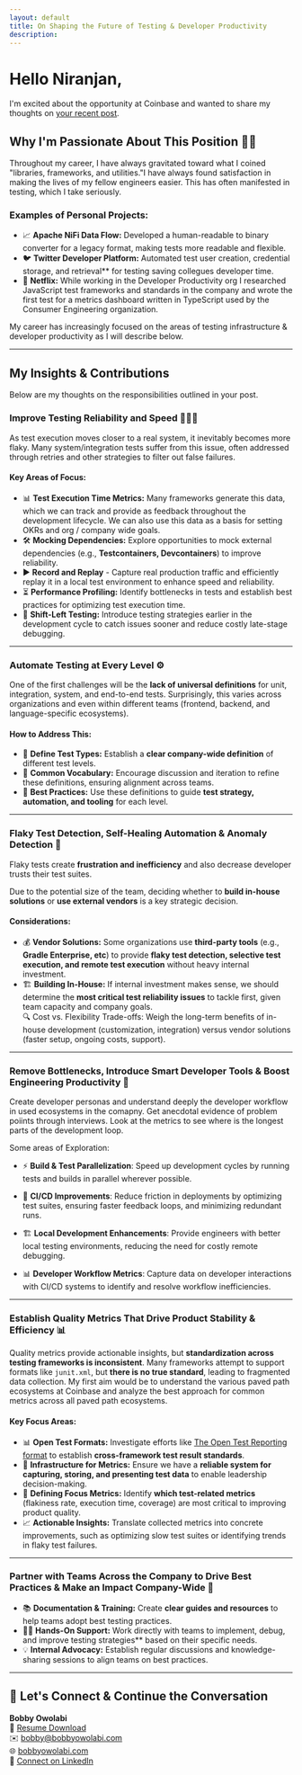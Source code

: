 ```yaml
---
layout: default
title: On Shaping the Future of Testing & Developer Productivity
description: 
---
```


# Hello Niranjan,  

I'm excited about the opportunity at Coinbase and wanted to share my thoughts on [your recent post][post].  

## Why I'm Passionate About This Position 💪🏾
Throughout my career, I have always gravitated toward what I coined "libraries, frameworks, and utilities."I have always found satisfaction in making the lives of my fellow engineers easier. This has often manifested in testing, which I take seriously. 

### **Examples of Personal Projects**:
- 📈 **Apache NiFi Data Flow:** Developed a human-readable to binary converter for a legacy format, making tests more readable and flexible.  
- 🐦 **Twitter Developer Platform:** Automated test user creation, credential storage, and retrieval** for testing saving collegues developer time.
- 🍿 **Netflix:** While working in the Developer Productivity org I researched JavaScript test frameworks and standards in the company and wrote the first test for a metrics dashboard written in TypeScript used by the Consumer Engineering organization.  

My career has increasingly focused on the areas of testing infrastructure & developer productivity as I will describe below.

---

## **My Insights & Contributions**  
Below are my thoughts on the responsibilities outlined in your post.  

### **Improve Testing Reliability and Speed 🏃🏾‍♂️** 
As test execution moves closer to a real system, it inevitably becomes more flaky. Many system/integration tests suffer from this issue, often addressed through retries and other strategies to filter out false failures.  

#### **Key Areas of Focus**:
- 📊 **Test Execution Time Metrics:** Many frameworks generate this data, which we can track and provide as feedback throughout the development lifecycle.  We can also use this data as a basis for setting OKRs and org / company wide goals. 
- 🛠️ **Mocking Dependencies:** Explore opportunities to mock external dependencies (e.g., **Testcontainers, Devcontainers**) to improve reliability.  
- ▶️ **Record and Replay** - Capture real production traffic and efficiently replay it in a local test environment to enhance speed and reliability.
- ⏳ **Performance Profiling:** Identify bottlenecks in tests and establish best practices for optimizing test execution time.  
-  🔄 **Shift-Left Testing:** Introduce testing strategies earlier in the development cycle to catch issues sooner and reduce costly late-stage debugging.  

---

### **Automate Testing at Every Level ⚙️**  
One of the first challenges will be the **lack of universal definitions** for unit, integration, system, and end-to-end tests. Surprisingly, this varies across organizations and even within different teams (frontend, backend, and language-specific ecosystems).  

#### **How to Address This**:
- 📖 **Define Test Types:** Establish a **clear company-wide definition** of different test levels.  
- 🎯 **Common Vocabulary:** Encourage discussion and iteration to refine these definitions, ensuring alignment across teams.  
- 🚀 **Best Practices:** Use these definitions to guide **test strategy, automation, and tooling** for each level.  

---

### **Flaky Test Detection, Self-Healing Automation & Anomaly Detection 🤖**  
Flaky tests create **frustration and inefficiency** and also decrease developer trusts their test suites.

Due to the potential size of the team, deciding whether to **build in-house solutions** or **use external vendors** is a key strategic decision.  

#### **Considerations**:
- 💰 **Vendor Solutions:** Some organizations use **third-party tools** (e.g., **Gradle Enterprise, etc**) to provide **flaky test detection, selective test execution, and remote test execution** without heavy internal investment.  
- 🏗️ **Building In-House:** If internal investment makes sense, we should determine the **most critical test reliability issues** to tackle first, given team capacity and company goals.  
 🔍 Cost vs. Flexibility Trade-offs: Weigh the long-term benefits of in-house development (customization, integration) versus vendor solutions (faster setup, ongoing costs, support).

---

### **Remove Bottlenecks, Introduce Smart Developer Tools & Boost Engineering Productivity 🚀**  
Create developer personas and understand deeply the developer workflow in used ecosystems in the comapny.  Get anecdotal evidence of problem poiints through interviews.  Look at the metrics to see where is the longest parts of the development loop.


Some areas of Exploration:
- ⚡ **Build & Test Parallelization**: Speed up development cycles by running tests and builds in parallel wherever possible.

- 🔄 **CI/CD Improvements**: Reduce friction in deployments by optimizing test suites, ensuring faster feedback loops, and minimizing redundant runs.

- 🏗️ **Local Development Enhancements**: Provide engineers with better local testing environments, reducing the need for costly remote debugging.

- 📊 **Developer Workflow Metrics**: Capture data on developer interactions with CI/CD systems to identify and resolve workflow inefficiencies.

---

### **Establish Quality Metrics That Drive Product Stability & Efficiency 📊**  
Quality metrics provide actionable insights, but **standardization across testing frameworks is inconsistent**. Many frameworks attempt to support formats like `junit.xml`, but **there is no true standard**, leading to fragmented data collection.  My first aim would be to understand the various paved path ecosystems at Coinbase and analyze the best approach for common metrics across all paved path ecosystems.

#### **Key Focus Areas**:
- 📊 **Open Test Formats:** Investigate efforts like [The Open Test Reporting format][open-test-reporting-format] to establish **cross-framework test result standards**.  
- 📡 **Infrastructure for Metrics:** Ensure we have a **reliable system for capturing, storing, and presenting test data** to enable leadership decision-making.  
- 🎯 **Defining Focus Metrics:** Identify **which test-related metrics** (flakiness rate, execution time, coverage) are most critical to improving product quality.  
- 📈 **Actionable Insights:** Translate collected metrics into concrete improvements, such as optimizing slow test suites or identifying trends in flaky test failures.

---

### **Partner with Teams Across the Company to Drive Best Practices & Make an Impact Company-Wide 🤝**  
- 📚 **Documentation & Training:** Create **clear guides and resources** to help teams adopt best testing practices.  
- 🏋🏾 **Hands-On Support:** Work directly with teams to implement, debug, and improve testing strategies** based on their specific needs.  
- 💡 **Internal Advocacy:** Establish regular discussions and knowledge-sharing sessions to align teams on best practices.  

---

## **📩 Let's Connect & Continue the Conversation**  
**Bobby Owolabi**  
📄 [Resume Download][resume-download]  
✉️ bobby@bobbyowolabi.com <br/>
🌐 [bobbyowolabi.com](https://www.bobbyowolabi.com/)  
🔗 [Connect on LinkedIn](https://linkedin.com/in/bobbyowolabi)



[post]: https://www.linkedin.com/posts/niranjanprithviraj_software-engineer-frontend-consumer-ceti-activity-7300564482466938882-EzOU
[resume-download]: https://drive.google.com/file/d/1H-a-Q2rRVj9nAPh1qad4CvTfojAlZ7GP/view?usp=sharing
[open-test-reporting-format]: https://github.com/orgs/junit-team/projects/4/views/1?pane=issue&itemId=86522386&issue=junit-team%7Cjunit5%7C4113